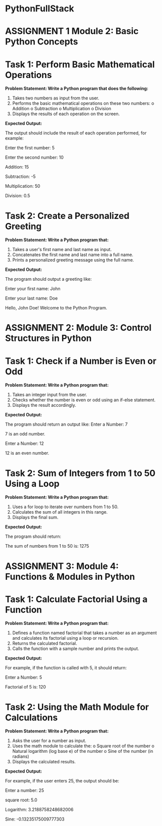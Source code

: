 # PythonFullStack

# ASSIGNMENT 1  Module 2: Basic Python Concepts

# Task 1: Perform Basic Mathematical Operations
**Problem Statement: Write a Python program that does the following:**
1.  Takes two numbers as input from the user.
2.  Performs the basic mathematical operations on these two numbers:
o	Addition
o	Subtraction
o	Multiplication
o	Division
3.  Displays the results of each operation on the screen.
   
 **Expected Output:**
 
The output should include the result of each operation performed, for example:

  Enter the first number: 5

  Enter the second number: 10

  Addition: 15

  Subtraction: -5

  Multiplication: 50

 Division: 0.5

# Task 2: Create a Personalized Greeting
**Problem Statement: Write a Python program that:**
1.  Takes a user's first name and last name as input.
2.  Concatenates the first name and last name into a full name.
3.  Prints a personalized greeting message using the full name.
   
**Expected Output:**

The program should output a greeting like:

Enter your first name: John

Enter your last name: Doe

Hello, John Doe! Welcome to the Python Program.

# ASSIGNMENT 2: Module 3: Control Structures in Python
 
# Task 1: Check if a Number is Even or Odd
**Problem Statement:  Write a Python program that:**
1. 	Takes an integer input from the user.
2. 	Checks whether the number is even or odd using an if-else statement.
3. 	Displays the result accordingly.

**Expected Output:**

The program should return an output like:
Enter a Number: 7

7  is an odd number.

Enter a Number: 12

12  is an even number.

# Task 2: Sum of Integers from 1 to 50 Using a Loop
 
**Problem Statement: Write a Python program that:**
1.   Uses a for loop to iterate over numbers from 1 to 50.
2.   Calculates the sum of all integers in this range.
3.   Displays the final sum.
 
**Expected Output:**

The program should return:

The sum of numbers from 1 to 50 is:  1275

# ASSIGNMENT 3: Module 4: Functions & Modules in Python 

# Task 1: Calculate Factorial Using a Function 

**Problem Statement: Write a Python program that:**
1.   Defines a function named factorial that takes a number as an argument and calculates its factorial using a loop or recursion.
2.   Returns the calculated factorial.
3.   Calls the function with a sample number and prints the output.
 
**Expected Output:**

For example, if the function is called with 5, it should return:

Enter a Number: 5

Factorial of  5  is:  120

# Task 2: Using the Math Module for Calculations
 
**Problem Statement: Write a Python program that:**
1.   Asks the user for a number as input.
2.   Uses the math module to calculate the:
o   Square root of the number
o   Natural logarithm (log base e) of the number
o   Sine of the number (in radians)
3.   Displays the calculated results.

 **Expected Output:**

 For example, if the user enters 25, the output should be:

Enter a number: 25

square root:  5.0

Logarithm:  3.2188758248682006

Sine:  -0.13235175009777303

